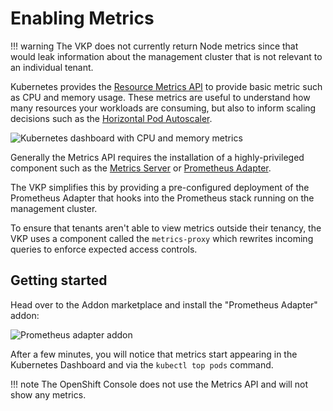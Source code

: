 # Enabling Metrics

!!! warning
	The VKP does not currently return Node metrics since that would leak information about the management cluster that is not relevant to an individual tenant.

Kubernetes provides the [Resource Metrics API](https://kubernetes.io/docs/tasks/debug/debug-cluster/resource-metrics-pipeline/) to provide basic metric such as CPU and memory usage.
These metrics are useful to understand how many resources your workloads are consuming, but also to inform scaling decisions such as the [Horizontal Pod Autoscaler](https://kubernetes.io/docs/tasks/run-application/horizontal-pod-autoscale/).

![Kubernetes dashboard with CPU and memory metrics](kube-dashboard-metrics.png)

Generally the Metrics API requires the installation of a highly-privileged component such as the [Metrics Server](https://github.com/kubernetes-sigs/metrics-server) or [Prometheus Adapter](https://github.com/kubernetes-sigs/prometheus-adapter).

The VKP simplifies this by providing a pre-configured deployment of the Prometheus Adapter that hooks into the Prometheus stack running on the management cluster.

To ensure that tenants aren't able to view metrics outside their tenancy, the VKP uses a component called the `metrics-proxy` which rewrites incoming queries to enforce expected access controls.

## Getting started

Head over to the Addon marketplace and install the "Prometheus Adapter" addon:

![Prometheus adapter addon](prom-adapter-addon.png)

After a few minutes, you will notice that metrics start appearing in the Kubernetes Dashboard and via the `kubectl top pods` command.

!!! note
	The OpenShift Console does not use the Metrics API and will not show any metrics.
